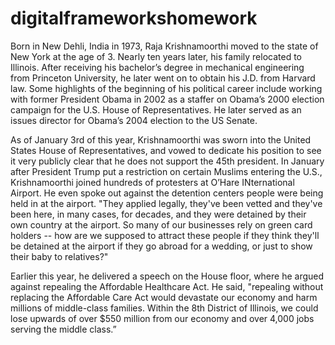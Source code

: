 # digitalframeworkshomework
Born in New Dehli, India in 1973, Raja Krishnamoorthi moved to the state of New York at the age of 3. Nearly ten years later, his family relocated to Illinois. After receiving his bachelor’s degree in mechanical engineering from Princeton University, he later went on to obtain his J.D. from Harvard law. Some highlights of the beginning of his political career include working with former President Obama in 2002 as a staffer on Obama’s 2000 election campaign for the U.S. House of Representatives. He later served as an issues director for Obama’s 2004 election to the US Senate. 

As of January 3rd of this year, Krishnamoorthi was sworn into the United States House of Representatives, and vowed to dedicate his position to see it very publicly clear that he does not support the 45th president. In January after President Trump put a restriction on certain Muslims entering the U.S., Krishnamoorthi joined hundreds of protesters at O’Hare INternational Airport. He even spoke out against the detention centers people were being held in at the airport. "They applied legally, they've been vetted and they've been here, in many cases, for decades, and they were detained by their own country at the airport. So many of our businesses rely on green card holders -- how are we supposed to attract these people if they think they'll be detained at the airport if they go abroad for a wedding, or just to show their baby to relatives?"

Earlier this year, he delivered a speech on the House floor, where he argued against repealing the Affordable Healthcare Act. He said, "repealing without replacing the Affordable Care Act would devastate our economy and harm millions of middle-class families. Within the 8th District of Illinois, we could lose upwards of over $550 million from our economy and over 4,000 jobs serving the middle class.” 
